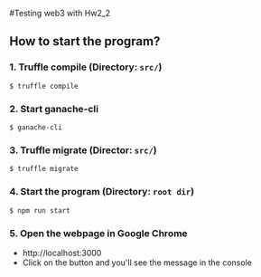 #Testing web3 with Hw2_2
## How to start the program?
### 1. Truffle compile (Directory: `src/`)
```
$ truffle compile
```
### 2. Start ganache-cli
```
$ ganache-cli
```

### 3. Truffle migrate (Director: `src/`)
```
$ truffle migrate
```

### 4. Start the program (Directory: `root dir`)
```
$ npm run start
```

### 5. Open the webpage in Google Chrome
- http://localhost:3000
- Click on the button and you'll see the message in the console